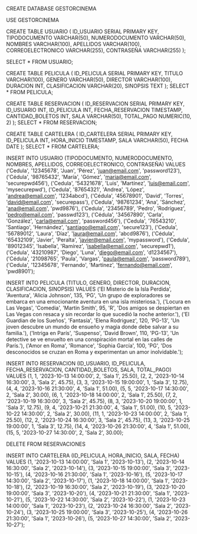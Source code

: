 CREATE DATABASE GESTORCINEMA

USE GESTORCINEMA


CREATE TABLE USUARIO (
  ID_USUARIO SERIAL PRIMARY KEY,
  TIPODOCUMENTO VARCHAR(50),
  NUMERODOCUMENTO VARCHAR(50),
  NOMBRES VARCHAR(100),
  APELLIDOS VARCHAR(100),
  CORREOELECTRONICO VARCHAR(255),
  CONTRASEÑA VARCHAR(255)
);

 SELECT * FROM USUARIO;

CREATE TABLE PELICULA (
  ID_PELICULA SERIAL PRIMARY KEY,
  TITULO VARCHAR(100),
  GENERO VARCHAR(50),
  DIRECTOR VARCHAR(100),
  DURACION INT,
  CLASIFICACION VARCHAR(20),
  SINOPSIS TEXT
);
SELECT * FROM PELICULA;

CREATE TABLE RESERVACION (
  ID_RESERVACION SERIAL PRIMARY KEY,
  ID_USUARIO INT,
  ID_PELICULA INT,
  FECHA_RESERVACION TIMESTAMP,
  CANTIDAD_BOLETOS INT,
  SALA VARCHAR(50),
  TOTAL_PAGO NUMERIC(10, 2)
);
SELECT * FROM RESERVACION;

CREATE TABLE CARTELERA (
  ID_CARTELERA SERIAL PRIMARY KEY,
  ID_PELICULA INT,
  HORA_INICIO TIMESTAMP,
  SALA VARCHAR(50),
  FECHA DATE
);
SELECT * FROM CARTELERA;


INSERT INTO USUARIO (TIPODOCUMENTO, NUMERODOCUMENTO, NOMBRES, APELLIDOS, CORREOELECTRONICO, CONTRASEÑA)
VALUES
    ('Cedula', '12345678', 'Juan', 'Pérez', 'juan@email.com', 'password123'),
    ('Cédula', '98765432', 'María', 'Gómez', 'maria@email.com', 'securepwd456'),
    ('Cedula', '54321678', 'Luis', 'Martínez', 'luis@email.com', 'mysecurepwd'),
    ('Cedula', '87654321', 'Andrea', 'López', 'andrea@email.com', '1234abcd'),
    ('Cédula', '45678901', 'David', 'Torres', 'david@email.com', 'securepass'),
    ('Cedula', '98761234', 'Ana', 'Sánchez', 'ana@email.com', 'pwd9876'),
    ('Cedula', '23456789', 'Pedro', 'Rodríguez', 'pedro@email.com', 'passwd123'),
    ('Cédula', '34567890', 'Carla', 'González', 'carla@email.com', 'password456'),
    ('Cedula', '76543210', 'Santiago', 'Hernández', 'santiago@email.com', 'secure123'),
    ('Cedula', '56789012', 'Laura', 'Díaz', 'laura@email.com', 'abcd9876'),
    ('Cédula', '65432109', 'Javier', 'Peralta', 'javier@email.com', 'mypassword'),
    ('Cedula', '89012345', 'Isabella', 'Ramírez', 'isabella@email.com', 'securepwd1'),
    ('Cedula', '43210987', 'Diego', 'Luna', 'diego@email.com', 'd1234567'),
    ('Cédula', '21098765', 'Paula', 'Vargas', 'paula@email.com', 'password789'),
    ('Cedula', '12345678', 'Fernando', 'Martínez', 'fernando@email.com', 'pwd8901');

INSERT INTO PELICULA (TITULO, GENERO, DIRECTOR, DURACION, CLASIFICACION, SINOPSIS)
VALUES
    ('El Misterio de la Isla Perdida', 'Aventura', 'Alicia Johnson', 135, 'PG', 'Un grupo de exploradores se embarca en una emocionante aventura en una isla misteriosa.'),
    ('Locura en Las Vegas', 'Comedia', 'Martin Smith', 95, 'R', 'Dos amigos se despiertan en Las Vegas con resaca y sin recordar lo que sucedió la noche anterior.'),
    ('El Guardian de los Sueños', 'Fantasía', 'Elena Rodriguez', 120, 'PG-13', 'Un joven descubre un mundo de ensueño y magia donde debe salvar a su familia.'),
    ('Intriga en París', 'Suspenso', 'David Brown', 110, 'PG-13', 'Un detective se ve envuelto en una conspiración mortal en las calles de París.'),
    ('Amor en Roma', 'Romance', 'Sophia García', 100, 'PG', 'Dos desconocidos se cruzan en Roma y experimentan un amor inolvidable.');


INSERT INTO RESERVACION (ID_USUARIO, ID_PELICULA, FECHA_RESERVACION, CANTIDAD_BOLETOS, SALA, TOTAL_PAGO)
VALUES
    (1, 1, '2023-10-13 14:00:00', 2, 'Sala 1', 25.50),
    (2, 2, '2023-10-14 16:30:00', 3, 'Sala 2', 45.75),
    (3, 3, '2023-10-15 19:00:00', 1, 'Sala 3', 12.75),
    (4, 4, '2023-10-16 21:30:00', 4, 'Sala 1', 51.00),
    (5, 5, '2023-10-17 14:30:00', 2, 'Sala 2', 30.00),
    (6, 1, '2023-10-18 14:00:00', 2, 'Sala 1', 25.50),
    (7, 2, '2023-10-19 16:30:00', 3, 'Sala 2', 45.75),
    (8, 3, '2023-10-20 19:00:00', 1, 'Sala 3', 12.75),
    (9, 4, '2023-10-21 21:30:00', 4, 'Sala 1', 51.00),
    (10, 5, '2023-10-22 14:30:00', 2, 'Sala 2', 30.00),
    (11, 1, '2023-10-23 14:00:00', 2, 'Sala 1', 25.50),
    (12, 2, '2023-10-24 16:30:00', 3, 'Sala 2', 45.75),
    (13, 3, '2023-10-25 19:00:00', 1, 'Sala 3', 12.75),
    (14, 4, '2023-10-26 21:30:00', 4, 'Sala 1', 51.00),
    (15, 5, '2023-10-27 14:30:00', 2, 'Sala 2', 30.00);


DELETE FROM RESERVACIONES

INSERT INTO CARTELERA (ID_PELICULA, HORA_INICIO, SALA, FECHA)
VALUES
    (1, '2023-10-13 14:00:00', 'Sala 1', '2023-10-13'),
    (2, '2023-10-14 16:30:00', 'Sala 2', '2023-10-14'),
    (3, '2023-10-15 19:00:00', 'Sala 3', '2023-10-15'),
    (4, '2023-10-16 21:30:00', 'Sala 1', '2023-10-16'),
    (5, '2023-10-17 14:30:00', 'Sala 2', '2023-10-17'),
    (1, '2023-10-18 14:00:00', 'Sala 1', '2023-10-18'),
    (2, '2023-10-19 16:30:00', 'Sala 2', '2023-10-19'),
    (3, '2023-10-20 19:00:00', 'Sala 3', '2023-10-20'),
    (4, '2023-10-21 21:30:00', 'Sala 1', '2023-10-21'),
    (5, '2023-10-22 14:30:00', 'Sala 2', '2023-10-22'),
    (1, '2023-10-23 14:00:00', 'Sala 1', '2023-10-23'),
    (2, '2023-10-24 16:30:00', 'Sala 2', '2023-10-24'),
    (3, '2023-10-25 19:00:00', 'Sala 3', '2023-10-25'),
    (4, '2023-10-26 21:30:00', 'Sala 1', '2023-10-26'),
    (5, '2023-10-27 14:30:00', 'Sala 2', '2023-10-27');
